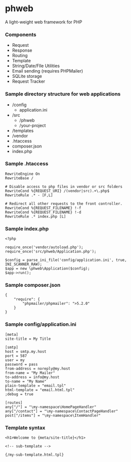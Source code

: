 phweb
=====

A light-weight web framework for PHP

### Components

* Request
* Response
* Routing
* Template
* String/Date/FIle Utilities
* Email sending (requires PHPMailer)
* SQLite storage
* Request Tracker

### Sample directory structure for web applications

* /config
    * application.ini
* /src
    * /phweb
    * /your-project
* /templates
* /vendor
* .htaccess
* composer.json
* index.php

### Sample .htaccess
    RewriteEngine On
    RewriteBase /

    # Disable access to php files in vendor or src folders
    RewriteCond %{REQUEST_URI} /(vendor|src).+\.php$
    RewriteRule .* - [F,L]

    # Redirect all other requests to the front controller.
    RewriteCond %{REQUEST_FILENAME} !-f
    RewriteCond %{REQUEST_FILENAME} !-d
    RewriteRule .* index.php [L]



### Sample index.php

    <?php

    require_once('vendor/autoload.php');
    require_once('src/phweb/Application.php');

    $config = parse_ini_file('config/application.ini', true, INI_SCANNER_RAW);
    $app = new \phweb\Application($config);
    $app->run();


### Sample composer.json

    {
        "require": {
            "phpmailer/phpmailer": ">5.2.0"
        }
    }


### Sample config/application.ini

    [meta]
    site-title = My Title

    [smtp]
    host = smtp.my.host
    port = 587
    user = my
    password = pass
    from-address = noreply@my.host
    from-name = "My Mailer"
    to-address = info@my.host
    to-name = "My Name"
    plain-template = "email.tpl"
    html-template = "email.html.tpl"
    ;debug = true

    [routes]
    any["/"] = "\my-namespace\HomePageHandler"
    any["/contact"] = "\my-namespace\ContactPageHandler"
    post["/items"] = "\my-namespace\ItemHandler"


### Template syntax

    <h1>Welcome to {meta/site-title}</h1>

    <!-- sub-template -->

    {/my-sub-template.html.tpl}

